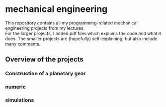 # mechanical engineering

This repository contains all my programming-related mechanical engineering projects from my lectures. <br>
For the larger projects, I added pdf files which explains the code and what it does. The smaller projects are (hopefully) self-explaining, but also include many comments.
<br>

## Overview of the projects

### Construction of a planetary gear

### numeric


### simulations
